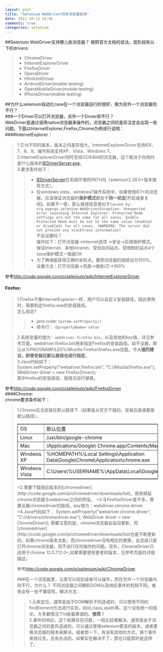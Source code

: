 ```yaml
---
layout: post
title: "Selenium WebDriver的多浏览器支持"
date: 2012-10-12 14:56
comments: true
categories: selenium
---
```

##Selenium WebDriver支持哪儿些浏览器？
按照官方文档的说法，现阶段有以下的drivers: 
>* ChromeDriver  
>* InternetExplorerDriver   
>* FirefoxDriver   
>* OperaDriver   
>* HtmlUnitDriver   
>* AndroidDriver(mobile testing)  
>* OperaMobileDriver(mobile testing)  
>* IPhoneDriver(mobile testing)   

##为什么selenium自动化case在一个浏览器运行的很好，换为另外一个浏览器则不行？   
###一个Driver可以打开浏览器，另外一个Driver却不行？   
WebDriver是通过调用native浏览器来操作的，浏览器之间的差异注定会出现一些问题。下面以InternetExplorer,Firefox,Chrome为例进行说明：  
####InternetExplorer：  
> 1.它分不同的版本，版本之间差异很大。InternetExplorerDriver支持IE6、7、8、9。操作系统支持XP、Vista、Windows 7。   
>2.InternetExplorerDriver同时支持32/64bit的浏览器，这个取决于你用的是什么版本的[IEDriverServer.exe](http://code.google.com/p/selenium/downloads/list)。   
>3.要求条件如下：
>>* [IEDriverServer](http://code.google.com/p/selenium/downloads/list)在系统环境的PATH内（selenium2.26.0+版本推荐方式）。
>>* 在windows vista、windows7操作系统中，如果使用IE7+的浏览器，应该保证浏览器的**保护模式**都处于**同一状态**[开启或者关闭]。如果不一致，那么报错信息类似于`Caused by: org.openqa.selenium.WebDriverException: Unexpected error launching Internet Explorer. Protected Mode settings are not the same for all zones. Enable Protected Mode must be set to the same value (enabled or disabled) for all zones. (WARNING: The server did not provide any stacktrace information)`   
不会设置吗？   
操作如下：打开浏览器->Internet选项 ->安全->启用保护模式。保证Internet、本地Intranet、受信任的站点、受限制的站点4个zone保护模式一致就OK   
>>* 为了确保能获得正确的坐标点，要把浏览器的缩放设为100%。   
设置方法：打开浏览器->页面->缩放(Z)->100%   

参考<http://code.google.com/p/selenium/wiki/InternetExplorerDriver>

#### Firefox:  
>1.Firefox不像InternetExplorer一样，用户可以自定义安装路径。因此使用时，需要制定firefox.exe的安装路径。  
怎么指定?
>>+ java code: `System.setProperty()`   
>>+ 命令行：`-DpropertyName='value'`   


>2.系统变量的值为：`webdriver.firefox.bin`，以及其他的key值，详见参考页面。webdriver.firefox.bin用来指定Firefox的安装路径。如不设置，默认从%PROGRAMFILES%\Mozilla Firefox\firefox.exe加载。**个人强烈建议，即使安装在默认路径也进行指定**。   
>3.Java代码如下：  
	System.setProperty("webdriver.firefox.bin", "C://Mozila/firefox.exe"); 	
    WebDriver driver = new FirefoxDriver();  
>其中firefox的安装路径，按情况自行替换。

参考<http://code.google.com/p/selenium/wiki/FirefoxDriver>   
####Chrome:   
chrome要求条件如下：
>1.Chrome应当安装在默认路径下（如果是从官方下载的，安装后直接都是默认路径）。
><table border=”1px">
<tbody>
<tr><td>OS</td><td>默认位置</td></tr>
<tr><td>Linux</td><td>/usr/bin/google-chrome</td></tr>
<tr><td>Mac</td><td>/Applications/Google\ Chrome.app/Contents/MacOS/Google\ Chrome</td></tr>
<tr><td>Windwos XP</td><td>%HOMEPATH%\Local Settings\Application Data\Google\Chrome\Application\chrome.exe</td></tr>
<tr><td>Windwos Vista</td><td>C:\Users\%USERNAME%\AppData\Local\Google\Chrome\Application\chrome.exe</td></tr>
</tbody>
</table>    
>2.需要下载相应版本的[chromedriver](http://code.google.com/p/chromedriver/downloads/list)，用来架起chrome浏览器与webdriver之间的桥梁。   
>3.与FirefoxDriver差不多，需要设置chromedriver的路径。key值为：webdriver.chrome.driver.   
>4.Java代码如下：   
	System.setProperty("webdriver.chrome.driver", "C://drivers/chromedriver.exe"); 	
    WebDriver driver = new ChromeDriver();    
需要注意的是，chrome浏览器会自动更新，而[chromedriver](http://code.google.com/p/chromedriver/downloads/list)也是不断更新的。如果chrome版本太新，而chromedriver没有相应的更换，会造成只是打开chrome浏览器，而不进行任何操作的问题。另外，ChromeDriver只适用于chrome 12.0.712.0+,如果需要使用更老的版本，见参考页面的详细描述。   
 
参考<http://code.google.com/p/selenium/wiki/ChromeDriver>   

###在一个浏览器里，元素可以找到或者可以操作，而在另外一个浏览器内则不行，为什么？
不同浏览器之间解析DOM以及响应事件的机制不同，难免会有一些不兼容性。解决方法：
>1.元素定位，通常是由于DOM解析不同造成的，可以使用不同的findElement方法进行实验，如id,class,xpath等。这个没有统一的结论，大多数情况下id是最靠谱的。**推荐！**   
>2.事件的响应，这个如果存在问题，一般比较难解决。通常是由于浏览器之间的差异造成的。可以通过使用selenium更高的版本，或者更换浏览器的版本来解决。或者想一下，有没有其他的方式，换个事件来绕过去，总有办法的。如果实在解决不了，那也只能暂时是这样了。